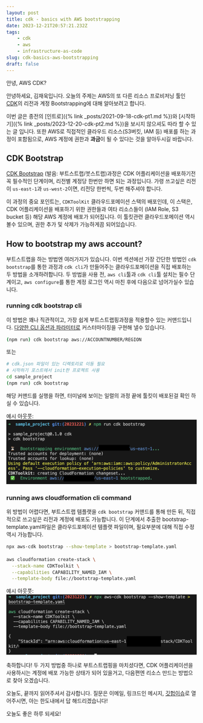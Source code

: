 ```yaml
---
layout: post
title: cdk - basics with AWS bootstrapping
date: 2023-12-21T20:57:21.232Z
tags:
    - cdk
    - aws
    - infrastructure-as-code
slug: cdk-basics-aws-bootstrapping
draft: false
---
```


안녕, AWS CDK?

안녕하세요, 김재욱입니다. 오늘의 주제는 AWS의 또 다른 리소스 프로비저닝 툴인 [CDK](https://docs.aws.amazon.com/cdk/latest/guide/home.html)의 리전과 계정 Bootstrapping에 대해 알아보려고 합니다.

이번 글은 종전의 [인트로]({% link _posts/2021-09-18-cdk-pt1.md %})와 [시작하기]({% link _posts/2023-12-20-cdk-pt2.md %})을 보시지 않으셔도 따라 할 수 있는 글 입니다. 또한 AWS로 직접적인 클라우드 리소스(S3버킷, IAM 등) 배포를 하는 과정이 포함됨으로, AWS 계정에 권한과 **과금**이 될 수 있다는 것을 알아두시길 바랍니다. 

## CDK Bootstrap
[CDK Bootstrap](https://docs.aws.amazon.com/cdk/v2/guide/bootstrapping.html) (발음: 부트스트랩/붓스트랩)과정은 CDK 어플리케이션을 배포하기전 꼭 필수적인 단계이며, 리전별 계정당 한번만 하면 되는 과정입니다. 가령 쓰고싶은 리전이 `us-east-1`과 `us-west-2`이면, 리전당 한번씩, 두번 해주셔야 합니다. 

이 과정의 중요 포인트는, `CDKToolKit` 클라우드포메이션 스택의 배포인데, 이 스택은, CDK 어플리케이션을 배포하기 위한 권한들과 여타 리소스들이 (IAM Role, S3 bucket 등) 해당 AWS 계정에 배포가 되어집니다. 이 툴킷관련 클라우드포메이션 역시 볼수 있으며, 권한 추가 및 삭제가 가능하게끔 되어있습니다. 

## How to bootstrap my aws account? 
부트스트랩을 하는 방법엔 여러가지가 있습니다. 이번 섹션에선 가장 간단한 방법인 `cdk bootstrap`를 통한 과정과  `cdk cli`가 만들어주는 클라우드포메이션을 직접 배포하는 두 방법을 소개하려합니다. 두 방법을 사용 전, `aws cli`툴과 `cdk cli`툴 설치는 필수 단계이고, `aws configure`를 통한 계정 로그인 역시 마친 후에 다음으로 넘어가실수 있습니다.  

### running cdk bootstrap cli
이 방법은 꽤나 직관적이고, 가장 쉽게 부트스트랩핑과정을 적용할수 있는 커맨드입니다. [다양한 CLI 옵션과 파라미터로](https://docs.aws.amazon.com/cdk/v2/guide/bootstrapping.html#bootstrapping-customizing) 커스터마이징을 구현해 낼수 있습니다. 
```bash
(npm run) cdk bootstrap aws://ACCOUNTNUMBER/REGION 
```  
또는
```bash
# cdk.json 파일이 있는 디렉토리로 이동 필요
# 시작하기 포스트에서 init한 프로젝트 사용
cd sample_project 
(npm run) cdk bootstrap
```
해당 커맨드를 실행을 하면, 터미널에 보이는 일렬의 과정 끝에 툴킷이 배포된걸 확인 하실 수 있습니다. 

예시 아웃풋: 
![cli deployment](../images/2023-12-21-cdk-pt3/bootstrap.png)

### running aws cloudformation cli command
위 방법이 어렵다면, 부트스트랩 템플랫을  `cdk bootstrap` 커맨드를 통해 만든 뒤, 직접적으로 쓰고싶은 리전과 계정에 배포도 가능합니다. 이 단계에서 추출한 bootstrap-template.yaml파일은 클라우드포메이션 템플랫 파일이며, 필요부분에 대해 직접 수정 역시 가능합니다.

```bash
npx aws-cdk bootstrap --show-template > bootstrap-template.yaml 

aws cloudformation create-stack \
  --stack-name CDKToolkit \
  --capabilities CAPABILITY_NAMED_IAM \
  --template-body file://bootstrap-template.yaml
```

예시 아웃풋: 
![template deployment](../images/2023-12-21-cdk-pt3/showtemplate.png)

축하합니다! 두 가지 방법중 하나로 부트스트랩핑을 마치셨다면, CDK 어플리케이션을 사용하시는 계정에 배포 가능한 상태가 되어 있을거고, 다음편엔 리소스 만드는 방법으로 찾아 오겠습니다.

오늘도, 끝까지 읽어주셔서 감사합니다. 질문은 이메일, 링크드인 메시지, [깃헙이슈](https://github.com/iamjaekim/iamjaekim.github.io/issues)로 열어주시면, 아는 한도내에서 답 해드리겠습니다!

오늘도 좋은 하루 되세요!
